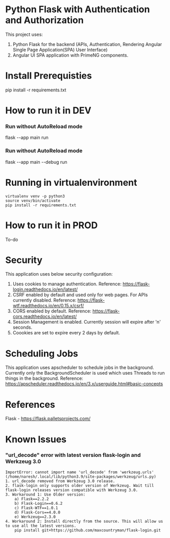# Python Flask with Authentication and Authorization
This project uses:
1. Python Flask for the backend (APIs, Authentication, Rendering Angular Single Page Application(SPA) User Interface) 
2. Angular UI SPA application with PrimeNG components.

# Install Prerequisties
pip install -r requirements.txt

# How to run it in DEV
### Run without  AutoReload mode
flask --app main run
### Run without  AutoReload mode
flask --app main --debug run

# Running in virtualenvironment 
```
virtualenv venv -p python3
source venv/bin/activate
pip install -r requirements.txt
```

# How to run it in PROD
To-do

# Security
This application uses below security configuration:
1. Uses cookies to manage authentication. Reference: https://flask-login.readthedocs.io/en/latest/
2. CSRF enabled by default and used only for web pages. For APIs currently disabled. Reference: https://flask-wtf.readthedocs.io/en/0.15.x/csrf/
3. CORS enabled by default. Reference: https://flask-cors.readthedocs.io/en/latest/
4. Session Management is enabled. Currently session will expire after 'n' seconds.
5. Coookies are set to expire every 2 days by default.

# Scheduling Jobs
This application uses apscheduler to schedule jobs in the background. Currently only the BackgroundScheduler is used which uses Threads to run things in the background. Reference: https://apscheduler.readthedocs.io/en/3.x/userguide.html#basic-concepts


# References
Flask - https://flask.palletsprojects.com/

# Known Issues
### "url_decode" error with latest version flask-login and Werkzeug 3.0
```
ImportError: cannot import name 'url_decode' from 'werkzeug.urls' (/home/naresh/.local/lib/python3.9/site-packages/werkzeug/urls.py)
1. url_decode removed from Werkzeug 3.0 release.
2. flask-login only supports older version of Werkzeug. Wait till flask-login releases version compatible with Werkzeug 3.0.
3. Workaround 1: Use Older version:
    a) Flask==2.2.2 
    b) Flask-Login==0.6.2
    c) Flask-WTF==1.0.1
    d) Flask-Cors==4.0.0
    e) Werkzeug==2.3.0
4. Workaround 2: Install directly from the source. This will allow us to use all the latest versions.
    pip install git+https://github.com/maxcountryman/flask-login.git
```
